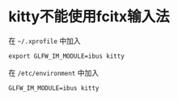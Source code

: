 # kitty不能使用fcitx输入法

在 `~/.xprofile` 中加入 

```txt
export GLFW_IM_MODULE=ibus kitty
```

在 `/etc/environment` 中加入

```txt
GLFW_IM_MODULE=ibus kitty
```
